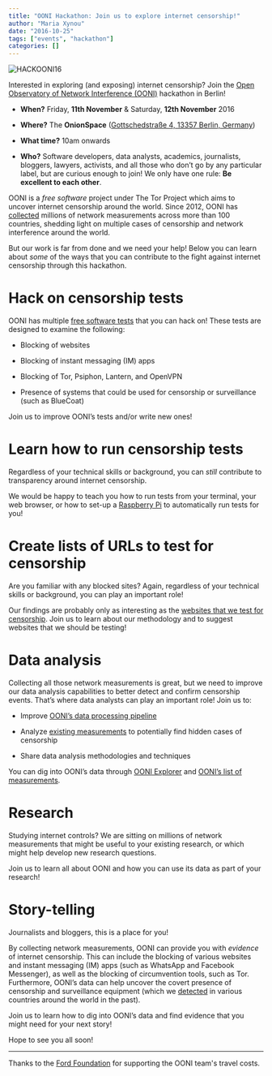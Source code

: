 ```yaml
---
title: "OONI Hackathon: Join us to explore internet censorship!"
author: "Maria Xynou"
date: "2016-10-25"
tags: ["events", "hackathon"]
categories: []
---
```


![HACKOONI16](/post/berlin-hackathon/ooni-berlin-hackathon.png)

Interested in exploring (and exposing) internet censorship? Join the [Open Observatory of Network Interference (OONI)](https://ooni.torproject.org/) hackathon in Berlin!

* **When?** Friday, **11th November** & Saturday, **12th November** 2016 

* **Where?** The **OnionSpace** ([Gottschedstraße 4, 13357 Berlin, Germany](http://www.openstreetmap.org/?mlat=52.54965&mlon=13.3700#map=19/52.54974/13.37001))

* **What time?** 10am onwards 

* **Who?** Software developers, data analysts, academics, journalists, 
bloggers, lawyers, activists, and all those who don’t go by any 
particular label, but are curious enough to join! We only have one rule:
**Be excellent to each other**.

OONI is a *free software* project under The Tor Project which aims to uncover
internet censorship around the world. Since 2012, OONI has [collected](https://explorer.ooni.torproject.org/world/) millions of
network measurements across more than 100 countries, shedding light on multiple
cases of censorship and network interference around the world.

But our work is far from done and we need your help! Below you can learn about
*some* of the ways that you can contribute to the fight against internet
censorship through this hackathon.   

# Hack on censorship tests 

OONI has multiple [free software tests](https://github.com/TheTorProject/ooni-probe/tree/master/ooni/nettests) that you can hack on! These tests are designed to examine the following:

* Blocking of websites 

* Blocking of instant messaging (IM) apps 

* Blocking of Tor, Psiphon, Lantern, and OpenVPN 

* Presence of systems that could be used for censorship or surveillance (such as BlueCoat)

Join us to improve OONI’s tests and/or write new ones!  

# Learn how to run censorship tests 

Regardless of your technical skills or background, you can *still* contribute to
transparency around internet censorship.

We would be happy to teach you how to run tests from your terminal, your web
browser, or how to set-up a [Raspberry Pi](https://en.wikipedia.org/wiki/Raspberry_Pi) to automatically run tests for
you!

# Create lists of URLs to test for censorship 

Are you familiar with any blocked sites? Again, regardless of your technical
skills or background, you can play an important role!

Our findings are probably only as interesting as the [websites that we test for censorship](https://github.com/citizenlab/test-lists/tree/master/lists). Join us
to learn about our methodology and to suggest websites that we should be
testing!

# Data analysis 

Collecting all those network measurements is great, but we need to improve our
data analysis capabilities to better detect and confirm censorship events.
That’s where data analysts can play an important role! Join us to:

* Improve [OONI’s data processing pipeline](https://github.com/TheTorProject/ooni-pipeline) 

* Analyze [existing measurements](https://explorer.ooni.torproject.org/world/)
  to potentially find hidden cases of censorship

* Share data analysis methodologies and techniques

You can dig into OONI’s data through [OONI Explorer](https://explorer.ooni.torproject.org/world/) and [OONI’s list of measurements](https://api.ooni.io/).

# Research  

Studying internet controls? We are sitting on millions of network measurements
that might be useful to your existing research, or which might help develop new
research questions.

Join us to learn all about OONI and how you can use its data as part of your
research! 

# Story-telling 

Journalists and bloggers, this is a place for you!

By collecting network measurements, OONI can provide you with *evidence* of
internet censorship. This can include the blocking of various websites and
instant messaging (IM) apps (such as WhatsApp and Facebook Messenger), as well
as the blocking of circumvention tools, such as Tor. Furthermore, OONI’s data
can help uncover the covert presence of censorship and surveillance equipment (which we [detected](https://explorer.ooni.torproject.org/highlights/) in various countries around the world in the
past).

Join us to learn how to dig into OONI’s data and find evidence that you
might need for your next story!

Hope to see you all soon!

---
Thanks to the [Ford Foundation](https://www.fordfound.org/) for supporting the OONI team's travel costs.

